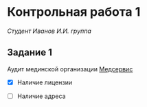 # Контрольная работа 1  
*Студент Иванов И.И. группа*

## Задание 1
Аудит мединской организации [Медсервис](https://medservice24.ru/)  

- [x] Наличие лицензии  
- [ ] Наличие адреса


